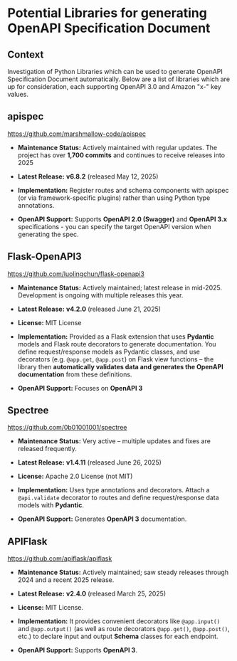 # Potential Libraries for generating OpenAPI Specification Document

## Context
Investigation of Python Libraries which can be used to generate OpenAPI Specification Document automatically. 
Below are a list of libraries which are up for consideration, each supporting OpenAPI 3.0 and Amazon "x-" key values.

## apispec
https://github.com/marshmallow-code/apispec
-   **Maintenance Status:**  Actively maintained with regular updates. The project has over  **1,700 commits**  and continues to receive releases into 2025
-   **Latest Release:**  **v6.8.2**  (released May 12, 2025)

-   **Implementation:** Register routes and schema components with apispec (or via framework-specific plugins) rather than using Python type annotations.

-   **OpenAPI Support:**  Supports  **OpenAPI 2.0 (Swagger)**  and  **OpenAPI 3.x**  specifications - you can specify the target OpenAPI version when generating the spec.

## Flask-OpenAPI3
https://github.com/luolingchun/flask-openapi3
-   **Maintenance Status:**  Actively maintained; latest release in mid-2025. Development is ongoing with multiple releases this year.

-   **Latest Release:**  **v4.2.0**  (released June 21, 2025)

-   **License:**  MIT License

-   **Implementation:**  Provided as a Flask extension that uses  **Pydantic**  models and Flask route decorators to generate documentation. You define request/response models as Pydantic classes, and use decorators (e.g.  `@app.get`,  `@app.post`) on Flask view functions – the library then  **automatically validates data and generates the OpenAPI documentation**  from these definitions.

-   **OpenAPI Support:**  Focuses on  **OpenAPI 3**


## Spectree
https://github.com/0b01001001/spectree
-   **Maintenance Status:**  Very active – multiple updates and fixes are released frequently.

-   **Latest Release:**  **v1.4.11**  (released June 26, 2025)

-   **License:**  Apache 2.0 License (not MIT)

-   **Implementation:**  Uses  type annotations and decorators. Attach a  `@api.validate`  decorator to routes and define request/response data models with  **Pydantic**.

-   **OpenAPI Support:**  Generates  **OpenAPI 3**  documentation.


## APIFlask
https://github.com/apiflask/apiflask
-   **Maintenance Status:**  Actively maintained; saw steady releases through 2024 and a recent 2025 release.

-   **Latest Release:**  **v2.4.0**  (released March 25, 2025)

-   **License:**  MIT License.

-   **Implementation:**  It provides convenient decorators like  `@app.input()`  and  `@app.output()`  (as well as route decorators  `@app.get()`,  `@app.post()`, etc.) to declare input and output  **Schema**  classes for each endpoint.

-   **OpenAPI Support:**  Supports  **OpenAPI 3**.